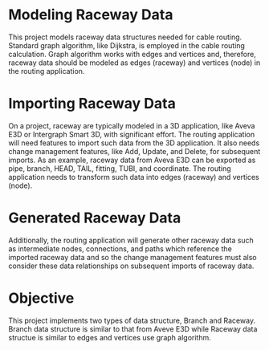 ﻿# Modeling Raceway Data

This project models raceway data structures needed for cable routing. Standard graph algorithm, like Dijkstra, is employed in the cable routing calculation. Graph algorithm works with edges and vertices and, therefore, raceway data should be modeled as edges (raceway) and vertices (node) in the routing application.

# Importing Raceway Data

On a project, raceway are typically modeled in a 3D application, like Aveva E3D or Intergraph Smart 3D, with significant effort. The routing application will need features to import such data from the 3D application. It also needs change management features, like Add, Update, and Delete, for subsequent imports. As an example, raceway data from Aveva E3D can be exported as pipe, branch, HEAD, TAIL, fitting, TUBI, and coordinate. The routing application needs to transform such data into edges (raceway) and vertices (node).

# Generated Raceway Data

Additionally, the routing application will generate other raceway data such as intermediate nodes, connections, and paths which reference the imported raceway data and so the change management features must also consider these data relationships on subsequent imports of raceway data. 

# Objective

This project implements two types of data structure, Branch and Raceway. Branch data structure is similar to that from Aveve E3D while Raceway data structue is similar to edges and vertices use graph algorithm. 
